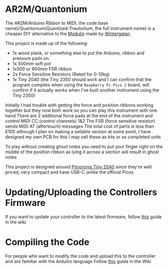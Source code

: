 # AR2M/Quantonium

The AR2M(Arduino Ribbon to MIDI, the code base name)/Quantonium(Quantized-Trautonium, the full instrument name) is a cheaper DIY alternative to the [Modulin](https://www.youtube.com/watch?v=QaW5K85UDR0) made by [Wintergatan](https://www.youtube.com/@Wintergatan).

This project is made up of the following:
* 1x wood plank, or something else to put the Arduino, ribbon and pressure pads on.
* 1x 500mm soft pot
* 1x500 or 600mm FSR ribbon
* 2x Force Sensitive Resistors (Rated for 0-10kg)
* 1x Tiny 2040 (the Tiny 2350 should work and I can confirm that the program compiles when using the `Raspberry Pi Pico 2` board, will confirm if it actually works when I've built another instrument using the Tiny 2350)

Initially I had trouble with getting the force and position ribbons working together but they now both work so you can play this instrument with one hand
There are 2 additional force pads at the end of the instrument and control MIDI CC (control channels) 1&2
The FSR (force sensitive resistor) sends MIDI AT (aftertouch) messages
The total cost of parts is less than £100 although I plan on making a sellable version at some point, I have designed my own PCB for this
I may sell these as kits or as completed units

To play without creating ghost notes you need to put your finger right on the middle of the position ribbon as lying it across a section will result in ghost notes

This project is designed around [Pimoronis Tiny 2040](https://shop.pimoroni.com/products/tiny-2040?variant=39560012300371) since they're well priced, very compact and have USB-C unlike the official Picos

# Updating/Uploading the Controllers Firmware
If you want to update your controller to the latest firmware, follow [this](https://github.com/CraCaNN/AR2M/wiki/Updating-the-controller) guide in the wiki

# Compiling the Code
For people who want to modify the code and upload this to the controller and are familiar with the Arduino language
Follow [this](https://github.com/CraCaNN/AR2M/wiki/Compiling) guide in the Wiki
